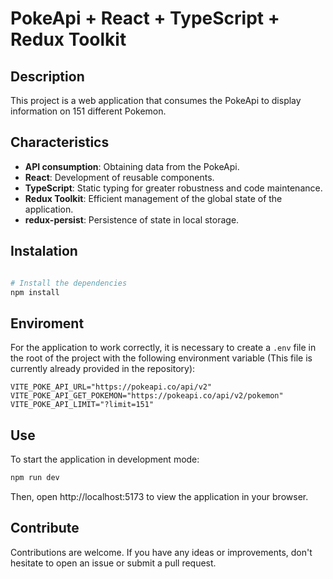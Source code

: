 # PokeApi + React + TypeScript + Redux Toolkit

## Description

This project is a web application that consumes the PokeApi to display information on 151 different Pokemon.

## Characteristics

- **API consumption**: Obtaining data from the PokeApi.
- **React**: Development of reusable components.
- **TypeScript**: Static typing for greater robustness and code maintenance.
- **Redux Toolkit**: Efficient management of the global state of the application.
- **redux-persist**: Persistence of state in local storage.

## Instalation

```bash

# Install the dependencies
npm install
```

## Enviroment

For the application to work correctly, it is necessary to create a `.env` file in the root of the project with the following environment variable (This file is currently already provided in the repository):

```env
VITE_POKE_API_URL="https://pokeapi.co/api/v2"
VITE_POKE_API_GET_POKEMON="https://pokeapi.co/api/v2/pokemon"
VITE_POKE_API_LIMIT="?limit=151"
```

## Use

To start the application in development mode:

```bash
npm run dev
```

Then, open http://localhost:5173 to view the application in your browser.

## Contribute

Contributions are welcome. If you have any ideas or improvements, don't hesitate to open an issue or submit a pull request.
